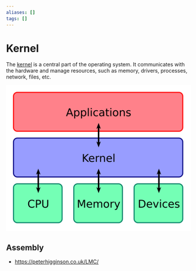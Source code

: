```yaml
---
aliases: []
tags: []
---
```


# Kernel

The [kernel](https://wikipedia.org/wiki/kernel_(computer_science)) is a central part of the operating system. It communicates with the hardware and manage resources, such as memory, drivers, processes, network, files, etc.

![Diagram of OS architecture. The kernel is placed between the applications layer and the hardware layer, containing the CPU, Memory and Devices](../images/kernel-layout.png)

## Assembly

- https://peterhigginson.co.uk/LMC/